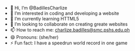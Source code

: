 - 👋 Hi, I’m @BadillesCharlize
- 👀 I’m interested in coding and developing a website
- 🌱 I’m currently learning HTTML5
- 💞️ I’m looking to collaborate on creating greate websites
- 📫 How to reach me: charlize.badilles@smc.pshs.edu.ph
- 😄 Pronouns: (she/her)
- ⚡ Fun fact: I have a speedrun world record in one game

<!---
BadillesCharlize/BadillesCharlize is a ✨ special ✨ repository because its `README.md` (this file) appears on your GitHub profile.
You can click the Preview link to take a look at your changes.
--->
